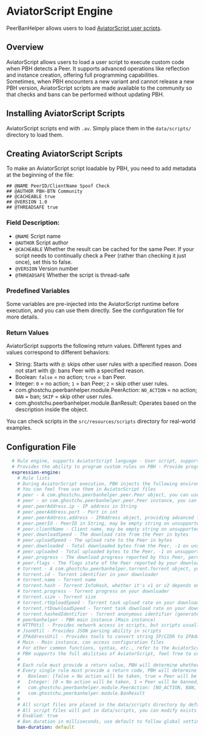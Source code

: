 # AviatorScript Engine

PeerBanHelper allows users to load [AviatorScript user scripts](https://www.yuque.com/boyan-avfmj/aviatorscript/cpow90).

## Overview

AviatorScript allows users to load a user script to execute custom code when PBH detects a Peer. It supports advanced operations like reflection and instance creation, offering full programming capabilities.  
Sometimes, when PBH encounters a new variant and cannot release a new PBH version, AviatorScript scripts are made available to the community so that checks and bans can be performed without updating PBH.

## Installing AviatorScript Scripts

AviatorScript scripts end with `.av`. Simply place them in the `data/scripts/` directory to load them.

## Creating AviatorScript Scripts

To make an AviatorScript script loadable by PBH, you need to add metadata at the beginning of the file:

```av
## @NAME PeerID/ClientName Spoof Check
## @AUTHOR PBH-BTN Community
## @CACHEABLE true
## @VERSION 1.0
## @THREADSAFE true
```
### Field Description:

* `@NAME` Script name
* `@AUTHOR` Script author
* `@CACHEABLE` Whether the result can be cached for the same Peer. If your script needs to continually check a Peer (rather than checking it just once), set this to false.
* `@VERSION` Version number
* `@THREADSAFE` Whether the script is thread-safe

### Predefined Variables

Some variables are pre-injected into the AviatorScript runtime before execution, and you can use them directly. See the configuration file for more details.

### Return Values

AviatorScript supports the following return values. Different types and values correspond to different behaviors:

* String: Starts with `@`: skips other user rules with a specified reason. Does not start with @: bans Peer with a specified reason.
* Boolean: `false` = no action; `true` = ban Peer.
* Integer: `0` = no action; `1` = ban Peer; `2` = skip other user rules.
* com.ghostchu.peerbanhelper.module.PeerAction: `NO_ACTION` = no action; `BAN` = ban; `SKIP` = skip other user rules.
* com.ghostchu.peerbanhelper.module.BanResult: Operates based on the description inside the object.

You can check scripts in the `src/resources/scripts` directory for real-world examples.

## Configuration File

```yaml
  # Rule engine, supports AviatorScript language - User script, support AviatorScript
  # Provides the ability to program custom rules on PBH - Provide programming ability on PBH
  expression-engine:
    # Rule lists
    # During AviatorScript execution, PBH injects the following environment variables, feel free to use them:
    # You can feel free use them in AviatorScript files
    # peer - A com.ghostchu.peerbanhelper.peer.Peer object, you can use any property under this object, these are the properties you might use:
    # peer - an com.ghostchu.peerbanhelper.peer.Peer instance, you can access any property under this object, these are you might will used
    # peer.peerAddress.ip - IP address in String
    # peer.peerAddress.port - Port in int
    # peer.peerAddress.address - IPAddress object, providing advanced functionality
    # peer.peerId - PeerID in String, may be empty string on unsupported downloaders, check with isEmpty
    # peer.clientName - Client name, may be empty string on unsupported downloaders, check with isEmpty
    # peer.downloadSpeed - The download rate from the Peer in bytes
    # peer.uploadSpeed - The upload rate to the Peer in bytes
    # peer.downloaded - Total downloaded bytes from the Peer, -1 on unsupported downloaders
    # peer.uploaded - Total uploaded bytes to the Peer, -1 on unsupported downloaders
    # peer.progress - The download progress reported by this Peer, percentage in float
    # peer.flags - The flags state of the Peer reported by your downloader, definitions may vary between downloaders
    # torrent - A com.ghostchu.peerbanhelper.torrent.Torrent object, you can access any property under this object:
    # torrent.id - Torrent identifier in your downloader
    # torrent.name - Torrent name
    # torrent.hash - Torrent InfoHash, whether it's v1 or v2 depends on your downloader preferences
    # torrent.progress - Torrent progress on your downloader
    # torrent.size - Torrent size
    # torrent.rtUploadSpeed - Torrent task upload rate on your downloader
    # torrent.rtDownloadSpeed - Torrent task download rate on your downloader
    # torrent.hashedIdentifier - Torrent anonymous identifier (generated by PBH for privacy and BTN usage)
    # peerbanhelper - PBH main instance (Main instance)
    # HTTPUtil - Provides network access in scripts, but scripts usually have a 1500ms execution time, which includes network requests
    # JsonUtil - Provides JSON parsing ability in scripts
    # IPAddressUtil - Provides tools to convert string IP/CIDR to IPAddress objects
    # Main - Main instance, can access configuration files
    # For other common functions, syntax, etc., refer to the AviatorScript documentation: https://www.yuque.com/boyan-avfmj/aviatorscript/cpow90
    # PBH supports the full abilities of AviatorScript, feel free to use reflection or dynamic creation
    #
    # Each rule must provide a return value, PBH will determine whether to ban the Peer based on the return value. Supported return values are:
    # Every single rule must provide a return code, PBH will determine if we need ban this peer, supported return code listed below:
    #   Boolean: [false = No action will be taken, true = Peer will be banned]
    #   Integer: [0 = No action will be taken, 1 = Peer will be banned, 2 = Skip other rules]
    #   com.ghostchu.peerbanhelper.module.PeerAction: [NO_ACTION, BAN, SKIP]
    #   com.ghostchu.peerbanhelper.module.BanResult
    #
    # All script files are placed in the data/scripts directory by default, you can modify existing scripts or create your own.
    # All script files will put in data/scripts, you can modify exists scripts or create your own scripts/
    # Enabled: true
    # Ban duration in milliseconds, use default to follow global settings
    ban-duration: default
```